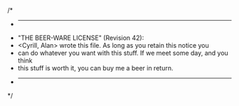/*
 * ----------------------------------------------------------------------------
 * "THE BEER-WARE LICENSE" (Revision 42):
 * <Cyrill, Alan> wrote this file.  As long as you retain this notice you
 * can do whatever you want with this stuff. If we meet some day, and you think
 * this stuff is worth it, you can buy me a beer in return.
 * ----------------------------------------------------------------------------
 */
